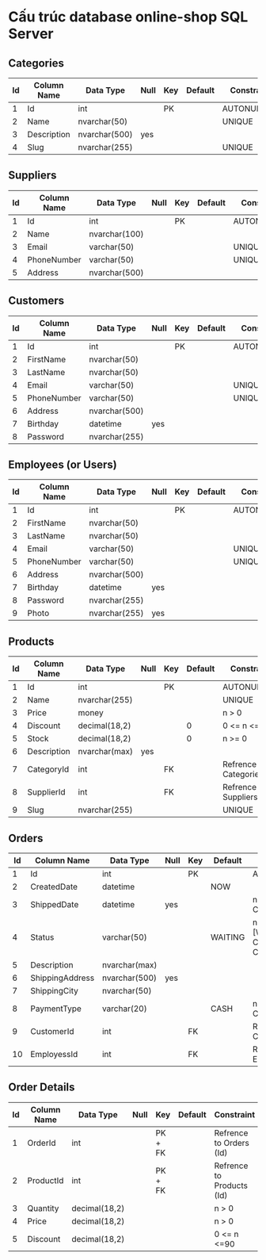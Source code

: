 
# Cấu trúc database online-shop SQL Server

## Categories

| Id | Column Name | Data Type     | Null | Key | Default | Constraint |
|----|-------------|---------------|------|-----|---------|------------|
| 1  | Id          | int           |      | PK  |         | AUTONUMBER |
| 2  | Name        | nvarchar(50)  |      |     |         | UNIQUE     |
| 3  | Description | nvarchar(500) | yes  |     |         |            |
| 4  | Slug        | nvarchar(255) |      |     |         | UNIQUE     |

## Suppliers

| Id | Column Name | Data Type     | Null | Key | Default | Constraint |
|----|-------------|---------------|------|-----|---------|------------|
| 1  | Id          | int           |      | PK  |         | AUTONUMBER |
| 2  | Name        | nvarchar(100) |      |     |         |            |
| 3  | Email       | varchar(50)   |      |     |         | UNIQUE     |
| 4  | PhoneNumber | varchar(50)   |      |     |         | UNIQUE     |
| 5  | Address     | nvarchar(500) |      |     |         |            |


## Customers

| Id | Column Name | Data Type     | Null | Key | Default | Constraint |
|----|-------------|---------------|------|-----|---------|------------|
| 1  | Id          | int           |      | PK  |         | AUTONUMBER |
| 2  | FirstName   | nvarchar(50)  |      |     |         |            |
| 3  | LastName    | nvarchar(50)  |      |     |         |            |
| 4  | Email       | varchar(50)   |      |     |         | UNIQUE     |
| 5  | PhoneNumber | varchar(50)   |      |     |         | UNIQUE     |
| 6  | Address     | nvarchar(500) |      |     |         |            |
| 7  | Birthday    | datetime      | yes  |     |         |            |
| 8  | Password    | nvarchar(255) |      |     |         |            |

## Employees (or Users)

| Id | Column Name | Data Type     | Null | Key | Default | Constraint |
|----|-------------|---------------|------|-----|---------|------------|
| 1  | Id          | int           |      | PK  |         | AUTONUMBER |
| 2  | FirstName   | nvarchar(50)  |      |     |         |            |
| 3  | LastName    | nvarchar(50)  |      |     |         |            |
| 4  | Email       | varchar(50)   |      |     |         | UNIQUE     |
| 5  | PhoneNumber | varchar(50)   |      |     |         | UNIQUE     |
| 6  | Address     | nvarchar(500) |      |     |         |            |
| 7  | Birthday    | datetime      | yes  |     |         |            |
| 8  | Password    | nvarchar(255) |      |     |         |            |
| 9  | Photo       | nvarchar(255) | yes  |     |         |            |

## Products

| Id | Column Name | Data Type     | Null | Key | Default | Constraint                  |
|----|-------------|---------------|------|-----|---------|-----------------------------|
| 1  | Id          | int           |      | PK  |         | AUTONUMBER                  |
| 2  | Name        | nvarchar(255) |      |     |         | UNIQUE                      |
| 3  | Price       | money         |      |     |         | n > 0                       |
| 4  | Discount    | decimal(18,2) |      |     | 0       | 0 <= n <= 90                |
| 5  | Stock       | decimal(18,2) |      |     | 0       | n >= 0                      |
| 6  | Description | nvarchar(max) | yes  |     |         |                             |
| 7  | CategoryId  | int           |      | FK  |         | Refrence to Categories (Id) |
| 8  | SupplierId  | int           |      | FK  |         | Refrence to Suppliers (Id)  |
| 9  | Slug        | nvarchar(255) |      |     |         |  UNIQUE                     |

## Orders


| Id | Column Name     | Data Type     | Null | Key | Default | Constraint                         |
|----|-----------------|---------------|------|-----|---------|------------------------------------|
| 1  | Id              | int           |      | PK  |         | AUTONUMBER                         |
| 2  | CreatedDate     | datetime      |      |     | NOW     |                                    |
| 3  | ShippedDate     | datetime      | yes  |     |         | n < CreatedDate                    |
| 4  | Status          | varchar(50)   |      |     | WAITING | n in [WAINTING, COMPLETED, CANCEL] |
| 5  | Description     | nvarchar(max) |      |     |         |                                    |
| 6  | ShippingAddress | nvarchar(500) | yes  |     |         |                                    |
| 7  | ShippingCity    | nvarchar(50)  |      |     |         |                                    |
| 8  | PaymentType     | varchar(20)   |      |     | CASH    | n in [CASH, CREDIT CARD]           |
| 9  | CustomerId      | int           |      | FK  |         | Refrence to Customers (Id)         |
| 10 | EmployessId     | int           |      | FK  |         | Refrence to Employees (Id)         |

## Order Details

| Id | Column Name | Data Type     | Null | Key     | Default | Constraint                |
|----|-------------|---------------|------|---------|---------|---------------------------|
| 1  | OrderId     | int           |      | PK + FK |         | Refrence to Orders (Id)   |
| 2  | ProductId   | int           |      | PK + FK |         | Refrence to Products (Id) |
| 3  | Quantity    | decimal(18,2) |      |         |         | n > 0                     |
| 4  | Price       | decimal(18,2) |      |         |         | n > 0                     |
| 5  | Discount    | decimal(18,2) |      |         |         | 0 <= n <=90               |


